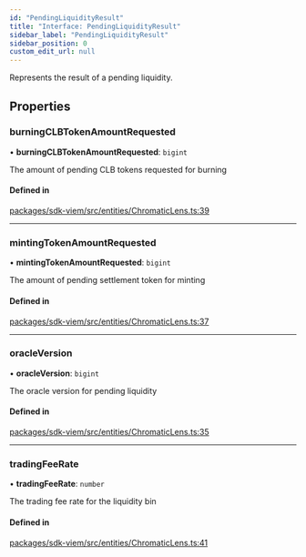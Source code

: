 ```yaml
---
id: "PendingLiquidityResult"
title: "Interface: PendingLiquidityResult"
sidebar_label: "PendingLiquidityResult"
sidebar_position: 0
custom_edit_url: null
---
```


Represents the result of a pending liquidity.

## Properties

### burningCLBTokenAmountRequested

• **burningCLBTokenAmountRequested**: `bigint`

The amount of pending CLB tokens requested for burning

#### Defined in

[packages/sdk-viem/src/entities/ChromaticLens.ts:39](https://github.com/chromatic-protocol/sdk/blob/ef8569b/packages/sdk-viem/src/entities/ChromaticLens.ts#L39)

___

### mintingTokenAmountRequested

• **mintingTokenAmountRequested**: `bigint`

The amount of pending settlement token for minting

#### Defined in

[packages/sdk-viem/src/entities/ChromaticLens.ts:37](https://github.com/chromatic-protocol/sdk/blob/ef8569b/packages/sdk-viem/src/entities/ChromaticLens.ts#L37)

___

### oracleVersion

• **oracleVersion**: `bigint`

The oracle version for pending liquidity

#### Defined in

[packages/sdk-viem/src/entities/ChromaticLens.ts:35](https://github.com/chromatic-protocol/sdk/blob/ef8569b/packages/sdk-viem/src/entities/ChromaticLens.ts#L35)

___

### tradingFeeRate

• **tradingFeeRate**: `number`

The trading fee rate for the liquidity bin

#### Defined in

[packages/sdk-viem/src/entities/ChromaticLens.ts:41](https://github.com/chromatic-protocol/sdk/blob/ef8569b/packages/sdk-viem/src/entities/ChromaticLens.ts#L41)
